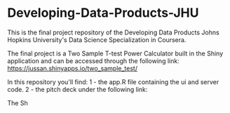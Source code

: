 # Developing-Data-Products-JHU

This is the final project repository of the Developing Data Products Johns Hopkins University's Data Science Specialization in Coursera.

The final project is a Two Sample T-test Power Calculator built in the Shiny application and can be accessed through the following link: https://jussan.shinyapps.io/two_sample_test/

In this repository you'll find:
1 - the app.R file containing the ui and server code. 
2 - the pitch deck under the following link: 

The Sh

